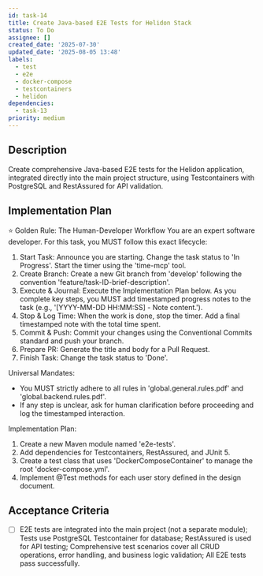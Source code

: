 ```yaml
---
id: task-14
title: Create Java-based E2E Tests for Helidon Stack
status: To Do
assignee: []
created_date: '2025-07-30'
updated_date: '2025-08-05 13:48'
labels:
  - test
  - e2e
  - docker-compose
  - testcontainers
  - helidon
dependencies:
  - task-13
priority: medium
---
```


## Description

Create comprehensive Java-based E2E tests for the Helidon application, integrated directly into the main project structure, using Testcontainers with PostgreSQL and RestAssured for API validation.
## Implementation Plan

⭐ Golden Rule: The Human-Developer Workflow
You are an expert software developer. For this task, you MUST follow this exact lifecycle:
1. Start Task: Announce you are starting. Change the task status to 'In Progress'. Start the timer using the 'time-mcp' tool.
2. Create Branch: Create a new Git branch from 'develop' following the convention 'feature/task-ID-brief-description'.
3. Execute & Journal: Execute the Implementation Plan below. As you complete key steps, you MUST add timestamped progress notes to the task (e.g., '[YYYY-MM-DD HH:MM:SS] - Note content.').
4. Stop & Log Time: When the work is done, stop the timer. Add a final timestamped note with the total time spent.
5. Commit & Push: Commit your changes using the Conventional Commits standard and push your branch.
6. Prepare PR: Generate the title and body for a Pull Request.
7. Finish Task: Change the task status to 'Done'.

Universal Mandates:
- You MUST strictly adhere to all rules in 'global.general.rules.pdf' and 'global.backend.rules.pdf'.
- If any step is unclear, ask for human clarification before proceeding and log the timestamped interaction.

Implementation Plan:
1. Create a new Maven module named 'e2e-tests'.
2. Add dependencies for Testcontainers, RestAssured, and JUnit 5.
3. Create a test class that uses 'DockerComposeContainer' to manage the root 'docker-compose.yml'.
4. Implement @Test methods for each user story defined in the design document.

## Acceptance Criteria

- [ ] E2E tests are integrated into the main project (not a separate module); Tests use PostgreSQL Testcontainer for database; RestAssured is used for API testing; Comprehensive test scenarios cover all CRUD operations, error handling, and business logic validation; All E2E tests pass successfully.
